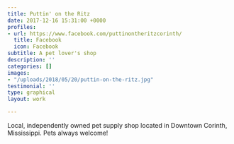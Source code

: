 ```yaml
---
title: Puttin' on the Ritz
date: 2017-12-16 15:31:00 +0000
profiles:
- url: https://www.facebook.com/puttinontheritzcorinth/
  title: Facebook
  icon: Facebook
subtitle: A pet lover's shop
description: ''
categories: []
images:
- "/uploads/2018/05/20/puttin-on-the-ritz.jpg"
testimonial: ''
type: graphical
layout: work

---
```

Local, independently owned pet supply shop located in Downtown Corinth, Mississippi. Pets always welcome!